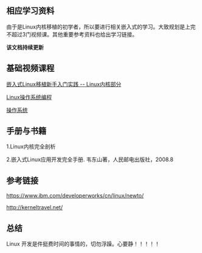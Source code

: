 ## 相应学习资料

由于是Linux内核移植的初学者，所以要进行相关嵌入式的学习。大致规划是上完不超过3门视频课。其他重要参考资料也给出学习链接。

**该文档持续更新**


## 基础视频课程

[嵌入式Linux移植新手入门实践 -- Linux内核部分](https://space.bilibili.com/381417765?spm_id_from=333.788.b_765f7570696e666f.1)


[Linux操作系统编程](https://www.icourse163.org/course/UESTC-1003040002)



[操作系统](https://www.icourse163.org/course/NJTU-1003245001?tid=1003475004)

## 手册与书籍

1.Linux内核完全剖析 

2.嵌入式Linux应用开发完全手册. 韦东山著，人民邮电出版社，2008.8

## 参考链接

https://www.ibm.com/developerworks/cn/linux/newto/ 

http://kerneltravel.net/

## 总结

Linux 开发是件挺费时间的事情的，切勿浮躁。心要静！！！！！